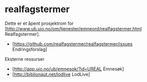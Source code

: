 realfagstermer
==============

Dette er et åpent prosjektrom for [http://www.ub.uio.no/om/tjenester/emneord/realfagstermer.html Realfagstermer]. 

* [https://github.com/realfagstermer/realfagstermer/issues Endringsforslag]


Eksterne ressurser
* [http://app.uio.no/ub/emnesok/?id=UREAL Emnesøk]
* [http://biblionaut.net/lodlive LodLive]

